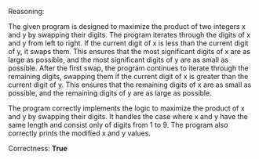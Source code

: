 Reasoning:

The given program is designed to maximize the product of two integers x and y by swapping their digits. The program iterates through the digits of x and y from left to right. If the current digit of x is less than the current digit of y, it swaps them. This ensures that the most significant digits of x are as large as possible, and the most significant digits of y are as small as possible. After the first swap, the program continues to iterate through the remaining digits, swapping them if the current digit of x is greater than the current digit of y. This ensures that the remaining digits of x are as small as possible, and the remaining digits of y are as large as possible.

The program correctly implements the logic to maximize the product of x and y by swapping their digits. It handles the case where x and y have the same length and consist only of digits from 1 to 9. The program also correctly prints the modified x and y values.

Correctness: **True**